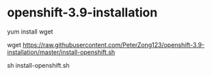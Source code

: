 # openshift-3.9-installation

yum install wget

wget https://raw.githubusercontent.com/PeterZong123/openshift-3.9-installation/master/install-openshift.sh

sh install-openshift.sh
